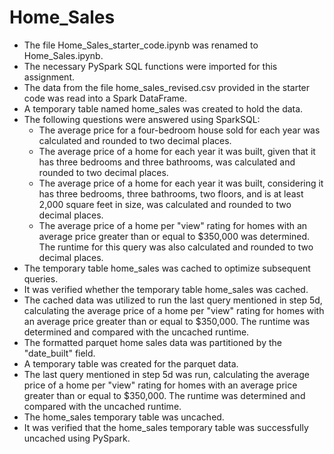 # Home_Sales
- The file Home_Sales_starter_code.ipynb was renamed to Home_Sales.ipynb.
- The necessary PySpark SQL functions were imported for this assignment.
- The data from the file home_sales_revised.csv provided in the starter code was read into a Spark DataFrame.
- A temporary table named home_sales was created to hold the data.
- The following questions were answered using SparkSQL:
    - The average price for a four-bedroom house sold for each year was calculated and rounded to two decimal places.
    - The average price of a home for each year it was built, given that it has three bedrooms and three bathrooms, was calculated and rounded to two decimal places.
    - The average price of a home for each year it was built, considering it has three bedrooms, three bathrooms, two floors, and is at least 2,000 square feet in size, was calculated and rounded to two decimal places.
    - The average price of a home per "view" rating for homes with an average price greater than or equal to $350,000 was determined. The runtime for this query was also calculated and rounded to two decimal places.
- The temporary table home_sales was cached to optimize subsequent queries.
- It was verified whether the temporary table home_sales was cached.
- The cached data was utilized to run the last query mentioned in step 5d, calculating the average price of a home per "view" rating for homes with an average price greater than or equal to $350,000. The runtime was determined and compared with the uncached runtime.
- The formatted parquet home sales data was partitioned by the "date_built" field.
- A temporary table was created for the parquet data.
- The last query mentioned in step 5d was run, calculating the average price of a home per "view" rating for homes with an average price greater than or equal to $350,000. The runtime was determined and compared with the uncached runtime.
- The home_sales temporary table was uncached.
- It was verified that the home_sales temporary table was successfully uncached using PySpark.